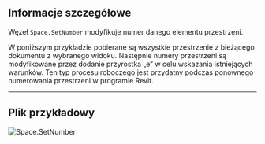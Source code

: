 ## Informacje szczegółowe
Węzeł `Space.SetNumber` modyfikuje numer danego elementu przestrzeni.

W poniższym przykładzie pobierane są wszystkie przestrzenie z bieżącego dokumentu z wybranego widoku. Następnie numery przestrzeni są modyfikowane przez dodanie przyrostka „e” w celu wskazania istniejących warunków. Ten typ procesu roboczego jest przydatny podczas ponownego numerowania przestrzeni w programie Revit.
___
## Plik przykładowy

![Space.SetNumber](./Revit.Elements.Space.SetNumber_img.jpg)
